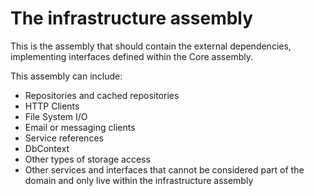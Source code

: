 ﻿# The infrastructure assembly

This is the assembly that should contain the external dependencies, implementing interfaces defined within the Core assembly.

This assembly can include:
- Repositories and cached repositories
- HTTP Clients
- File System I/O
- Email or messaging clients
- Service references
- DbContext
- Other types of storage access
- Other services and interfaces that cannot be considered part of the domain and only live within the infrastructure assembly